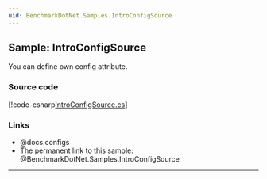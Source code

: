 ```yaml
---
uid: BenchmarkDotNet.Samples.IntroConfigSource
---
```


## Sample: IntroConfigSource

You can define own config attribute.

### Source code

[!code-csharp[IntroConfigSource.cs](../../../samples/BenchmarkDotNet.Samples/IntroConfigSource.cs)]

### Links

* @docs.configs
* The permanent link to this sample: @BenchmarkDotNet.Samples.IntroConfigSource

---